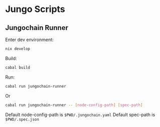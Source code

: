 # Jungo Scripts

## Jungochain Runner

Enter dev environment:
```bash
nix develop
```

Build:
```bash
cabal build
```

Run:
```bash
cabal run jungochain-runner
```
Or
```bash
cabal run jungochain-runner -- [node-config-path] [spec-path]
```

Default node-config-path is `$PWD/.jungochain.yaml`
Default spec-path is `$PWD/.spec.json`
